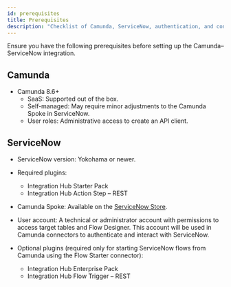 ```yaml
---
id: prerequisites
title: Prerequisites
description: "Checklist of Camunda, ServiceNow, authentication, and connectivity requirements before integrating Camunda with ServiceNow."
---
```


Ensure you have the following prerequisites before setting up the Camunda–ServiceNow integration.

## Camunda

- Camunda 8.6+
  - SaaS: Supported out of the box.
  - Self-managed: May require minor adjustments to the Camunda Spoke in ServiceNow.
  - User roles: Administrative access to create an API client.

## ServiceNow

- ServiceNow version: Yokohama or newer.

- Required plugins:

  - Integration Hub Starter Pack
  - Integration Hub Action Step – REST

- Camunda Spoke: Available on the [ServiceNow Store](https://store.servicenow.com/store/app/aac1b64fc3803290ef46d0af050131d0).

- User account: A technical or administrator account with permissions to access target tables and Flow Designer. This account will be used in Camunda connectors to authenticate and interact with ServiceNow.

- Optional plugins (required only for starting ServiceNow flows from Camunda using the Flow Starter connector):
  - Integration Hub Enterprise Pack
  - Integration Hub Flow Trigger – REST
